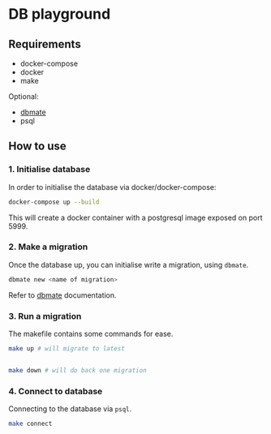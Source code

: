 # DB playground

## Requirements

- docker-compose
- docker
- make

Optional:
- [dbmate](https://github.com/amacneil/dbmate)
- psql

## How to use

### 1. Initialise database

In order to initialise the database via docker/docker-compose:

```sh
docker-compose up --build
```

This will create a docker container with a postgresql image exposed on port 5999.

### 2. Make a migration

Once the database up, you can initialise write a migration, using `dbmate`.

```sh
dbmate new <name of migration>
```

Refer to [dbmate](https://github.com/amacneil/dbmate) documentation.

### 3. Run a migration

The makefile contains some commands for ease.

```sh
make up # will migrate to latest


make down # will do back one migration
```

### 4. Connect to database

Connecting to the database via `psql`.

```sh
make connect
```

